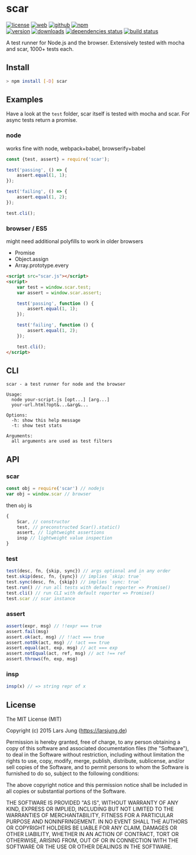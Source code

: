 # scar

[![license][license-img]][github] [![web][web-img]][web] [![github][github-img]][github] [![npm][npm-img]][npm]  
[![version][npm-v-img]][npm] [![downloads][npm-dm-img]][npm] [![dependencies status][gemnasium-img]][gemnasium] [![build status][travis-img]][travis]

A test runner for Node.js and the browser. Extensively tested with mocha and
scar, 1000+ tests each.


## Install

~~~sh
> npm install [-D] scar
~~~


## Examples

Have a look at the `test` folder, scar itself is tested with mocha and scar.
For async tests return a promise.


### node

works fine with node, webpack+babel, browserify+babel

~~~js
const {test, assert} = require('scar');

test('passing', () => {
    assert.equal(1, 1);
});

test('failing', () => {
    assert.equal(1, 2);
});

test.cli();
~~~


### browser / ES5

might need additional polyfills to work in older browsers

* Promise
* Object.assign
* Array.prototype.every

~~~html
<script src="scar.js"></script>
<script>
    var test = window.scar.test;
    var assert = window.scar.assert;

    test('passing', function () {
        assert.equal(1, 1);
    });

    test('failing', function () {
        assert.equal(1, 2);
    });

    test.cli();
</script>
~~~


## CLI

~~~
scar - a test runner for node and the browser

Usage:
  node your-script.js [opt...] [arg...]
  your-url.html?opt&...&arg&...

Options:
  -h: show this help message
  -t: show test stats

Arguments:
  all arguments are used as test filters
~~~


## API

### scar
~~~js
const obj = require('scar') // nodejs
var obj = window.scar // browser
~~~

then `obj` is

~~~js
{
    Scar, // constructor
    test, // preconstructed Scar().static()
    assert, // lightweight assertions
    insp // lightweight value inspection
}
~~~

### test
~~~js
test(desc, fn, {skip, sync}) // args optional and in any order
test.skip(desc, fn, {sync}) // implies `skip: true`
test.sync(desc, fn, {skip}) // implies `sync: true`
test.run() // run all tests with default reporter => Promise()
test.cli() // run CLI with default reporter => Promise()
test.scar // scar instance
~~~

### assert
~~~js
assert(expr, msg) // !!expr === true
assert.fail(msg)
assert.ok(act, msg) // !!act === true
assert.notOk(act, msg) // !act === true
assert.equal(act, exp, msg) // act === exp
assert.notEqual(act, ref, msg) // act !== ref
assert.throws(fn, exp, msg)
~~~

### insp
~~~js
insp(x) // => string repr of x
~~~


## License
The MIT License (MIT)

Copyright (c) 2015 Lars Jung (https://larsjung.de)

Permission is hereby granted, free of charge, to any person obtaining a copy
of this software and associated documentation files (the "Software"), to deal
in the Software without restriction, including without limitation the rights
to use, copy, modify, merge, publish, distribute, sublicense, and/or sell
copies of the Software, and to permit persons to whom the Software is
furnished to do so, subject to the following conditions:

The above copyright notice and this permission notice shall be included in
all copies or substantial portions of the Software.

THE SOFTWARE IS PROVIDED "AS IS", WITHOUT WARRANTY OF ANY KIND, EXPRESS OR
IMPLIED, INCLUDING BUT NOT LIMITED TO THE WARRANTIES OF MERCHANTABILITY,
FITNESS FOR A PARTICULAR PURPOSE AND NONINFRINGEMENT. IN NO EVENT SHALL THE
AUTHORS OR COPYRIGHT HOLDERS BE LIABLE FOR ANY CLAIM, DAMAGES OR OTHER
LIABILITY, WHETHER IN AN ACTION OF CONTRACT, TORT OR OTHERWISE, ARISING FROM,
OUT OF OR IN CONNECTION WITH THE SOFTWARE OR THE USE OR OTHER DEALINGS IN
THE SOFTWARE.


[web]: https://larsjung.de/scar/
[github]: https://github.com/lrsjng/scar
[npm]: https://www.npmjs.org/package/scar
[gemnasium]: https://gemnasium.com/lrsjng/scar
[travis]: https://travis-ci.org/lrsjng/scar

[license-img]: https://img.shields.io/badge/license-MIT-a0a060.svg?style=flat-square
[web-img]: https://img.shields.io/badge/web-larsjung.de/scar-a0a060.svg?style=flat-square
[github-img]: https://img.shields.io/badge/github-lrsjng/scar-a0a060.svg?style=flat-square
[npm-img]: https://img.shields.io/badge/npm-scar-a0a060.svg?style=flat-square

[npm-v-img]: https://img.shields.io/npm/v/scar.svg?style=flat-square
[npm-dm-img]: https://img.shields.io/npm/dm/scar.svg?style=flat-square
[gemnasium-img]: https://img.shields.io/gemnasium/lrsjng/scar.svg?style=flat-square
[travis-img]: https://img.shields.io/travis/lrsjng/scar.svg?style=flat-square

